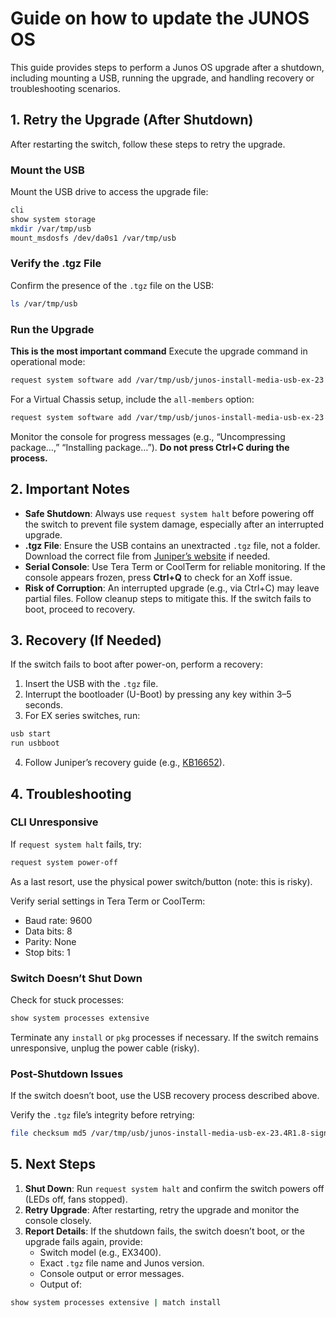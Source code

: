 # Guide on how to update the JUNOS OS

This guide provides steps to perform a Junos OS upgrade after a shutdown, including mounting a USB, running the upgrade, and handling recovery or troubleshooting scenarios.

## 1. Retry the Upgrade (After Shutdown)

After restarting the switch, follow these steps to retry the upgrade.

### Mount the USB
Mount the USB drive to access the upgrade file:

```bash
cli
show system storage
mkdir /var/tmp/usb
mount_msdosfs /dev/da0s1 /var/tmp/usb
```

### Verify the .tgz File
Confirm the presence of the `.tgz` file on the USB:

```bash
ls /var/tmp/usb
```

### Run the Upgrade
**This is the most important command**
Execute the upgrade command in operational mode:

```bash
request system software add /var/tmp/usb/junos-install-media-usb-ex-23.4R1.8-signed.tgz no-copy no-validate
```

For a Virtual Chassis setup, include the `all-members` option:

```bash
request system software add /var/tmp/usb/junos-install-media-usb-ex-23.4R1.8-signed.tgz all-members no-copy
```

Monitor the console for progress messages (e.g., “Uncompressing package…,” “Installing package…”). **Do not press Ctrl+C during the process.**

## 2. Important Notes

- **Safe Shutdown**: Always use `request system halt` before powering off the switch to prevent file system damage, especially after an interrupted upgrade.
- **.tgz File**: Ensure the USB contains an unextracted `.tgz` file, not a folder. Download the correct file from [Juniper’s website](https://www.juniper.net) if needed.
- **Serial Console**: Use Tera Term or CoolTerm for reliable monitoring. If the console appears frozen, press **Ctrl+Q** to check for an Xoff issue.
- **Risk of Corruption**: An interrupted upgrade (e.g., via Ctrl+C) may leave partial files. Follow cleanup steps to mitigate this. If the switch fails to boot, proceed to recovery.

## 3. Recovery (If Needed)

If the switch fails to boot after power-on, perform a recovery:

1. Insert the USB with the `.tgz` file.
2. Interrupt the bootloader (U-Boot) by pressing any key within 3–5 seconds.
3. For EX series switches, run:

```bash
usb start
run usbboot
```

4. Follow Juniper’s recovery guide (e.g., [KB16652](https://support.juniper.net/support/kb16652)).

## 4. Troubleshooting

### CLI Unresponsive
If `request system halt` fails, try:

```bash
request system power-off
```

As a last resort, use the physical power switch/button (note: this is risky).

Verify serial settings in Tera Term or CoolTerm:
- Baud rate: 9600
- Data bits: 8
- Parity: None
- Stop bits: 1

### Switch Doesn’t Shut Down
Check for stuck processes:

```bash
show system processes extensive
```

Terminate any `install` or `pkg` processes if necessary. If the switch remains unresponsive, unplug the power cable (risky).

### Post-Shutdown Issues
If the switch doesn’t boot, use the USB recovery process described above.

Verify the `.tgz` file’s integrity before retrying:

```bash
file checksum md5 /var/tmp/usb/junos-install-media-usb-ex-23.4R1.8-signed.tgz
```

## 5. Next Steps

1. **Shut Down**: Run `request system halt` and confirm the switch powers off (LEDs off, fans stopped).
2. **Retry Upgrade**: After restarting, retry the upgrade and monitor the console closely.
3. **Report Details**: If the shutdown fails, the switch doesn’t boot, or the upgrade fails again, provide:
   - Switch model (e.g., EX3400).
   - Exact `.tgz` file name and Junos version.
   - Console output or error messages.
   - Output of:

```bash
show system processes extensive | match install
```